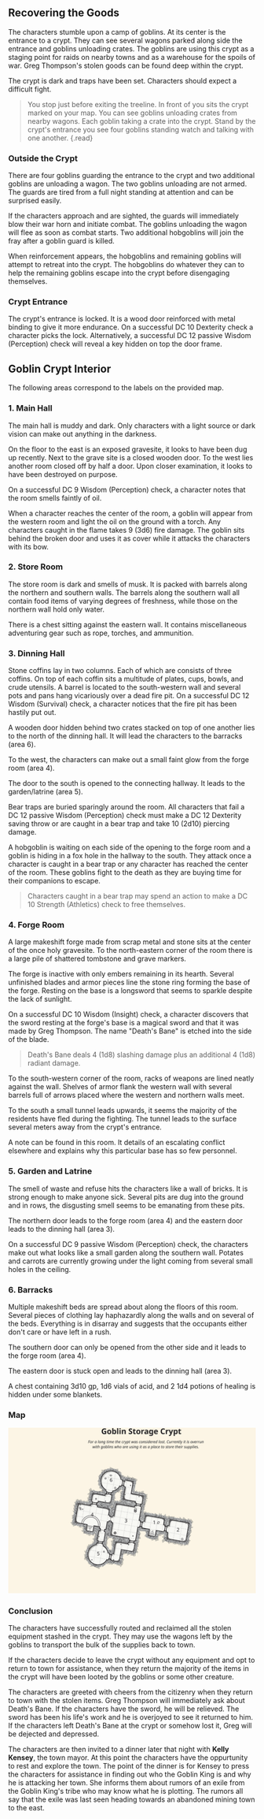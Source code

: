 ## Recovering the Goods
The characters stumble upon a camp of goblins. At its center is the entrance to a crypt. They can see several wagons parked along side the entrance and goblins unloading crates. The goblins are using this crypt as a staging point for raids on nearby towns and as a warehouse for the spoils of war. Greg Thompson's stolen goods can be found deep within the crypt.

The crypt is dark and traps have been set. Characters should expect a difficult fight.

>You stop just before exiting the treeline. In front of you sits the crypt marked on your map. You can see goblins unloading crates from nearby wagons. Each goblin taking a crate into the crypt. Stand by the crypt's entrance you see four goblins standing watch and talking with one another.
{.read}

### Outside the Crypt
There are four goblins guarding the entrance to the crypt and two additional goblins are unloading a wagon. The two goblins unloading are not armed. The guards are tired from a full night standing at attention and can be surprised easily.

If the characters approach and are sighted, the guards will immediately blow their war horn and initiate combat. The goblins unloading the wagon will flee as soon as combat starts. Two additional hobgoblins will join the fray after a goblin guard is killed. 

When reinforcement appears, the hobgoblins and remaining goblins will attempt to retreat into the crypt. The hobgoblins do whatever they can to help the remaining goblins escape into the crypt before disengaging themselves.

### Crypt Entrance
The crypt's entrance is locked. It is a wood door reinforced with metal binding to give it more endurance. On a successful DC 10 Dexterity check a character picks the lock. Alternatively, a successful DC 12 passive Wisdom (Perception) check will reveal a key hidden on top the door frame.

## Goblin Crypt Interior
The following areas correspond to the labels on the provided map.

### 1. Main Hall
The main hall is muddy and dark. Only characters with a light source or dark vision can make out anything in the darkness.

On the floor to the east is an exposed gravesite, it looks to have been dug up recently. Next to the grave site is a closed wooden door. To the west lies another room closed off by half a door. Upon closer examination, it looks to have been destroyed on purpose.

On a successful DC 9 Wisdom (Perception) check, a character notes that the room smells faintly of oil.

When a character reaches the center of the room, a goblin will appear from the western room and light the oil on the ground with a torch. Any characters caught in the flame takes 9 (3d6) fire damage. The goblin sits behind the broken door and uses it as cover while it attacks the characters with its bow.

### 2. Store Room
The store room is dark and smells of musk. It is packed with barrels along the northern and southern walls. The barrels along the southern wall all contain food items of varying degrees of freshness, while those on the northern wall hold only water.

There is a chest sitting against the eastern wall. It contains miscellaneous adventuring gear such as rope, torches, and ammunition.

### 3. Dinning Hall
Stone coffins lay in two columns. Each of which are consists of three coffins. On top of each coffin sits a multitude of plates, cups, bowls, and crude utensils. A barrel is located to the south-western wall and several pots and pans hang vicariously over a dead fire pit. On a successful DC 12 Wisdom (Survival) check, a character notices that the fire pit has been hastily put out.

A wooden door hidden behind two crates stacked on top of one another lies to the north of the dinning hall. It will lead the characters to the barracks (area 6).

To the west, the characters can make out a small faint glow from the forge room (area 4).

The door to the south is opened to the connecting hallway. It leads to the garden/latrine (area 5).

Bear traps are buried sparingly around the room. All characters that fail a DC 12 passive Wisdom (Perception) check must make a DC 12 Dexterity saving throw or are caught in a bear trap and take 10 (2d10) piercing damage.

A hobgoblin is waiting on each side of the opening to the forge room and a goblin is hiding in a fox hole in the hallway to the south. They attack once a character is caught in a bear trap or any character has reached the center of the room. These goblins fight to the death as they are buying time for their companions to escape.

>Characters caught in a bear trap may spend an action to make a DC 10 Strength (Athletics) check to free themselves.

### 4. Forge Room
A large makeshift forge made from scrap metal and stone sits at the center of the once holy gravesite. To the north-eastern corner of the room there is a large pile of shattered tombstone and grave markers.

The forge is inactive with only embers remaining in its hearth. Several unfinished blades and armor pieces line the stone ring forming the base of the forge. Resting on the base is a longsword that seems to sparkle despite the lack of sunlight.

On a successful DC 10 Wisdom (Insight) check, a character discovers that the sword resting at the forge's base is a magical sword and that it was made by Greg Thompson. The name "Death's Bane" is etched into the side of the blade.

> Death's Bane deals 4 (1d8) slashing damage plus an additional 4 (1d8) radiant damage.

To the south-western corner of the room, racks of weapons are lined neatly against the wall. Shelves of armor flank the western wall with several barrels full of arrows placed where the western and northern walls meet.

To the south a small tunnel leads upwards, it seems the majority of the residents have fled during the fighting. The tunnel leads to the surface several meters away from the crypt's entrance.

A note can be found in this room. It details of an escalating conflict elsewhere and explains why this particular base has so few personnel.

### 5. Garden and Latrine
The smell of waste and refuse hits the characters like a wall of bricks. It is strong enough to make anyone sick. Several pits are dug into the ground and in rows, the disgusting smell seems to be emanating from these pits.

The northern door leads to the forge room (area 4) and the eastern door leads to the dinning hall (area 3).

On a successful DC 9 passive Wisdom (Perception) check, the characters make out what looks like a small garden along the southern wall. Potates and carrots are currently growing under the light coming from several small holes in the ceiling.

### 6. Barracks
Multiple makeshift beds are spread about along the floors of this room. Several pieces of clothing lay haphazardly along the walls and on several of the beds. Everything is in disarray and suggests that the occupants either don't care or have left in a rush.

The southern door can only be opened from the other side and it leads to the forge room (area 4).

The eastern door is stuck open and leads to the dinning hall (area 3).

A chest containing 3d10 gp, 1d6 vials of acid, and 2 1d4 potions of healing is hidden under some blankets.

### Map
![Goblin Storage Crypt Map](../../references/maps/map-goblin-storage-crypt.svg)

### Conclusion
The characters have successfully routed and reclaimed all the stolen equipment stashed in the crypt. They may use the wagons left by the goblins to transport the bulk of the supplies back to town.

If the characters decide to leave the crypt without any equipment and opt to return to town for assistance, when they return the majority of the items in the crypt will have been looted by the goblins or some other creature.

The characters are greeted with cheers from the citizenry when they return to town with the stolen items. Greg Thompson will immediately ask about Death's Bane. If the characters have the sword, he will be relieved. The sword has been his life's work and he is overjoyed to see it returned to him. If the characters left Death's Bane at the crypt or somehow lost it, Greg will be dejected and depressed.

The characters are then invited to a dinner later that night with **Kelly Kensey**, the town mayor. At this point the characters have the oppurtunity to rest and explore the town. The point of the dinner is for Kensey to press the characters for assistance in finding out who the Goblin King is and why he is attacking her town. She informs them about rumors of an exile from the Goblin King's tribe who may know what he is plotting. The rumors all say that the exile was last seen heading towards an abandoned mining town to the east.